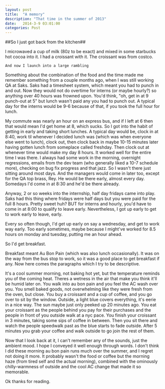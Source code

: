 ```yaml
---
layout: post
title:  "A memory"
description: "That time in the summer of 2013"
date:   2014-3-9 03:01:00
categories: Post 
---
```


##So I just got back from the kitchen##

I microwaved a cup of milk (80z to be exact) and mixed in some starbucks hot cocoa into it. I had a croissant with it. 
The croissant was from costco.

    And now I launch into a large rambling

Something about the combination of the food and the time made me remember something from a couple months ago, when I was still working QA at Saks. Saks had a timesheet system, which meant you had to punch in and out. Now they would not do overtime for interns (or maybe hourly?) so anything over 40 hours was frowned upon. You'd think, "oh, get in at 9 punch-out at 5" but lunch wasn't paid any you had to punch out. A typical day for the interns would be 9-6 because of that, if you took the full hour for lunch.

My commute was nearly an hour on an express bus, and if I left at 6 then that would mean I'd get home at 8, which sucks. So I got into the habit of getting in early and taking short lunches. A typical day would be, clock in at 8:40, work til whenever I decided lunch was (which was when everyone else went to lunch), clock out, then clock back in maybe 10-15 minutes later having gotten lunch from someplace called freshday. Then clock out at whenever time would make my day 8 hours. It worked well for the entire time I was there. I always had some work in the morning, overnight regressions, emails from the dev team (who generally liked a 10-7 schedule more), checking on bug fix progress and that jazz. So I wasn't there just sitting around most days. And the managers would come in later too, except for the QA top brass, Rey. He would be there early, almost every day. Somedays I'd come in at 8:30 and he'd be there already.

Anyway, 2 or so weeks into the internship, half day fridays came into play. Saks had this thing where fridays were half days but you were paid for the full 8 hours. Pretty sweet huh? BUT for interns and hourly, you'd have to come in at 8:00 to qualify to leave early. Nevertheless, I got up early to get to work early to leave, early. 

Every so often though, I'd get up early on say a wednesday, and get to work way early. Too early sometimes, maybe because I might've worked for 8.5 hours on monday and tuesday, putting me an hour ahead. 

So I'd get breakfast. 

Breakfast meant Au Bon Pain (which was also lunch occasionally). It was on the way from the bus stop to work, so it was a good place to get breakfast if any. Now here comes the paragraphs which I try to be descriptive.

It's a cool summer morning, not baking hot yet, but the temperature reminds you of the coming heat. Theres a wetness in the air that make you think it'll be humid later on. You walk into au bon pain and you feel the AC wash over you. You smell baked goods, not overwhelming like they were fresh from the oven, but close. 
You buy a croissant and a cup of coffee, and you go over to sit by the window. Outside, a light blue covers everything, it's eerie in a nice way. The sun maybe just only peeked up 20 minutes ago. You eat your croissant as the people behind you pay for their purchases and the people in front of you outside walk at a nyc pace.
You finish your croissant in 3 minutes, taking some sips of coffee in between. Then you sit there and watch the people speedwalk past as the blue starts to fade outside. After 5 minutes you grab your coffee and walk outside to go join the rest of them.

Now that I look back at it, I can't remember any of the sounds, just the ambient mood. I hope I conveyed it well enough through words. I don't think I did these morning au bon pain runs much over the summer, and I regret not doing it more. It probably wasn't the food or coffee but the morning haze (from tired self and the actual morning), combined with the ominously chilly-warmness of outside and the cool AC change that made it so memorable.

Ok thanks for reading.











